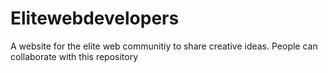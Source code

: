 # Elitewebdevelopers
A website for the elite web communitiy to share creative ideas.
People can collaborate with this repository
